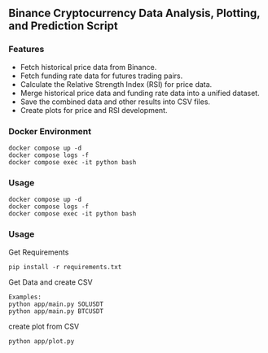 ## Binance Cryptocurrency Data Analysis, Plotting, and Prediction Script

### Features

* Fetch historical price data from Binance.
* Fetch funding rate data for futures trading pairs.
* Calculate the Relative Strength Index (RSI) for price data.
* Merge historical price data and funding rate data into a unified dataset.
* Save the combined data and other results into CSV files.
* Create plots for price and RSI development.

### Docker Environment

    docker compose up -d
    docker compose logs -f
    docker compose exec -it python bash

### Usage

    docker compose up -d
    docker compose logs -f
    docker compose exec -it python bash

### Usage

Get Requirements
    
    pip install -r requirements.txt
    
Get Data and create CSV

    Examples:
    python app/main.py SOLUSDT
    python app/main.py BTCUSDT

create plot from CSV

    python app/plot.py
    